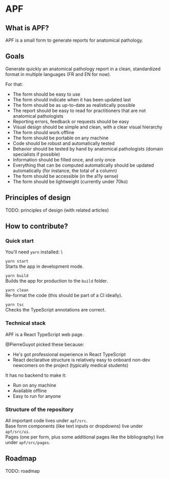 # APF

## What is APF?

APF is a small form to generate reports for anatomical pathology.

## Goals

Generate quickly an anatomical pathology report in a clean, standardized format in multiple languages (FR and EN for now).

For that:

- The form should be easy to use
- The form should indicate when it has been updated last
- The form should be as up-to-date as realistically possible
- The report should be easy to read for practitioners that are not anatomical pathologists
- Reporting errors, feedback or requests should be easy
- Visual design should be simple and clean, with a clear visual hierarchy
- The form should work offline
- The form should be portable on any machine
- Code should be robust and automatically tested
- Behavior should be tested by hand by anatomical pathologists (domain specialists if possible)
- Information should be filled once, and only once
- Everything that can be computed automatically should be updated automatically (for instance, the total of a column)
- The form should be accessible (in the a11y sense)
- The form should be lightweight (currently under 70ko)

## Principles of design

TODO: principles of design (with related articles)

## How to contribute?

### Quick start

You'll need `yarn` installed: \

`yarn start` \
Starts the app in development mode.

`yarn build` \
Builds the app for production to the `build` folder.

`yarn clean` \
Re-format the code (this should be part of a CI ideally).

`yarn tsc` \
Checks the TypeScript annotations are correct.

### Technical stack

APF is a React TypeScript web page.

@PierreGuyot picked these because:

- He's got professional experience in React TypeScript
- React declarative structure is relatively easy to onboard non-dev newcomers on the project (typically medical students)

It has no backend to make it:

- Run on any machine
- Available offline
- Easy to run for anyone

### Structure of the repository

All important code lives under `apf/src`. \
Base form components (like text inputs or dropdowns) live under `apf/src/ui`. \
Pages (one per form, plus some additional pages like the bibliography) live under `apf/src/pages`.

## Roadmap

TODO: roadmap
